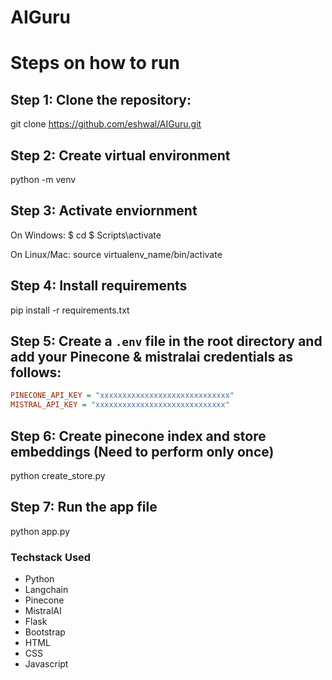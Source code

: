 # AIGuru

# Steps on how to run

## Step 1: Clone the repository:
git clone https://github.com/eshwal/AIGuru.git

## Step 2: Create virtual environment
python -m venv <envname>

## Step 3: Activate enviornment
On Windows:
$ cd <envname>
$ Scripts\activate 

On Linux/Mac:
source virtualenv_name/bin/activate

## Step 4: Install requirements
pip install -r requirements.txt

## Step 5: Create a `.env` file in the root directory and add your Pinecone & mistralai credentials as follows:

```ini
PINECONE_API_KEY = "xxxxxxxxxxxxxxxxxxxxxxxxxxxxx"
MISTRAL_API_KEY = "xxxxxxxxxxxxxxxxxxxxxxxxxxxxx"
```
## Step 6: Create pinecone index and store embeddings (Need to perform only once)
python create_store.py

## Step 7: Run the app file
python app.py

### Techstack Used
- Python
- Langchain
- Pinecone
- MistralAI
- Flask
- Bootstrap
- HTML
- CSS
- Javascript
